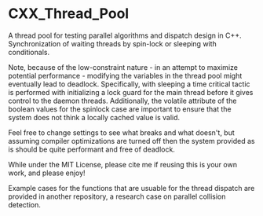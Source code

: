 # CXX_Thread_Pool
A thread pool for testing parallel algorithms and dispatch design in C++. Synchronization of waiting threads by spin-lock or sleeping with conditionals.

Note, because of the low-constraint nature - in an attempt to maximize potential performance - modifying the variables in the thread pool might eventually lead to deadlock.
  Specifically, with sleeping a time critical tactic is performed with initializing a lock guard for the main thread before it gives control to the daemon threads.
  Additionally, the volatile attribute of the boolean values for the spinlock case are important to ensure that the system does not think a locally cached value is valid.
  
  Feel free to change settings to see what breaks and what doesn't, but assuming compiler optimizations are turned off then the system provided as is should be quite performant
    and free of deadlock.
    
While under the MIT License, please cite me if reusing this is your own work, and please enjoy!

Example cases for the functions that are usuable for the thread dispatch are provided in another repository, a research case on parallel collision detection.
